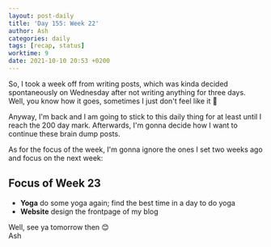 ```yaml
---
layout: post-daily
title: 'Day 155: Week 22'
author: Ash
categories: daily
tags: [recap, status]
worktime: 9
date: 2021-10-10 20:53 +0200
---
```

So, I took a week off from writing posts, which was kinda decided spontaneously on Wednesday after not writing anything for three days. Well, you know how it goes, sometimes I just don't feel like it 😬

Anyway, I'm back and I am going to stick to this daily thing for at least until I reach the 200 day mark. Afterwards, I'm gonna decide how I want to continue these brain dump posts.

As for the focus of the week, I'm gonna ignore the ones I set two weeks ago and focus on the next week:

## Focus of Week 23

- **Yoga** do some yoga again; find the best time in a day to do yoga
- **Website** design the frontpage of my blog

Well, see ya tomorrow then 😊  
Ash
